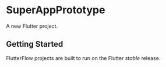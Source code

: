 # SuperAppPrototype

A new Flutter project.

## Getting Started

FlutterFlow projects are built to run on the Flutter _stable_ release.
